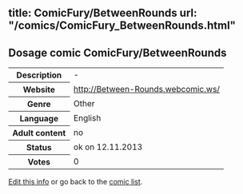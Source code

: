 title: ComicFury/BetweenRounds
url: "/comics/ComicFury_BetweenRounds.html"
---
Dosage comic ComicFury/BetweenRounds
-----------------------------------------

<p id="msg"></p>
<script type="text/javascript">
if (window.location.search === '?edit_info_mail=sent_ok') {
  var elem = document.getElementById("msg");
  elem.innerHTML = 'Edited information sucessfully sent for review, which is usually done daily. Thanks!';
  elem.className = 'ok';
}
</script>
<table class="comicinfo">
<tr>
<th>Description</th><td>-</td>
</tr>
<tr>
<th>Website</th><td><a href="http://Between-Rounds.webcomic.ws/">http://Between-Rounds.webcomic.ws/</a></td>
</tr>
<tr>
<th>Genre</th><td>Other</td>
</tr>
<tr>
<th>Language</th><td>English</td>
</tr>
<tr>
<th>Adult content</th><td>no</td>
</tr>
<tr>
<th>Status</th><td>ok on 12.11.2013</td>
</tr>
<tr>
<th>Votes</th><td>0</td>
</tr>
</table>

[Edit this info](ComicFury_BetweenRounds_edit.html) or go back to the [comic list](../comic-index.html).
